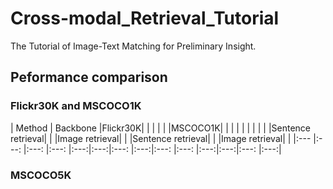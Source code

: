 # Cross-modal_Retrieval_Tutorial
The Tutorial of Image-Text Matching for Preliminary Insight.
## Peformance comparison
### Flickr30K and MSCOCO1K
| Method     | Backbone      |Flickr30K|                  |     |     |               |     |MSCOCO1K|                  |     |     |               |     |
|            |               |         |Sentence retrieval|     |     |Image retrieval|     |        |Sentence retrieval|     |     |Image retrieval|     |
|:---        |:---:          |:---:    |:---:             |:---:|:---:|:---:          |:---:|:---:   |:---:             |:---:|:---:|:---:          |:---:|

### MSCOCO5K
